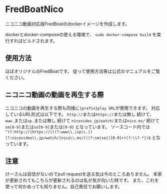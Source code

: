 # FredBoatNico

ニコニコ動画対応版FredBoatのdockerイメージを作成します。

dockerとdocker-composeの使える環境で、
```sudo docker-compose build```
を実行すればビルドされます。

## 使用方法
ほぼオリジナルのFredBoatです。
従って使用方法等は公式のマニュアルをご覧ください。

## ニコニコ動画の動画を再生する際
ニコニコの動画を再生する際も同様に```{prefix}play URL```が使用できます。
対応しているURL形式は以下です。
```http://```または```https://```または無し
続けて、
```www.```または```sp.```または無し
続けて
```nicovideo.jp/watch/```または```nico.ms/```
続けて
```sm[0-9]```または```so[0-9]```または```[0-9}```
となっています。
ソースコード内では
`^(?:http://|https://|)(?:www\\.|sp\\.|)(?:nicovideo\\.jp/watch/|nico\\.ms/)((?:sm|so|)[0-9]+)(?:\\?.*|)$`
となっています。

## 注意
けーさんは自信がないのでpull requestを送る気は今のところありません。
本家が更新されてもこちらが更新されるのは私が気が向いた時です。
また、これを使って何かあっても知りません。自己責任でお願いします。
